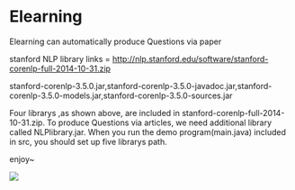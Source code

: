 Elearning
=========

Elearning can automatically produce Questions via paper 

stanford NLP library links = http://nlp.stanford.edu/software/stanford-corenlp-full-2014-10-31.zip

stanford-corenlp-3.5.0.jar,stanford-corenlp-3.5.0-javadoc.jar,stanford-corenlp-3.5.0-models.jar,stanford-corenlp-3.5.0-sources.jar

Four librarys ,as shown above, are included in stanford-corenlp-full-2014-10-31.zip.
To produce Questions via articles, we need additional library called NLPlibrary.jar.
When you run the demo program(main.java) included in src, you should set up five librarys path.

enjoy~

![](https://fbcdn-sphotos-f-a.akamaihd.net/hphotos-ak-xap1/t31.0-8/s720x720/10887478_905751692792484_4534850317257303828_o.jpg)
